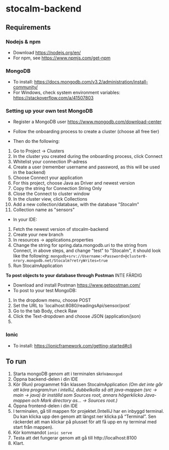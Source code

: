 # stocalm-backend

## Requirements

### Nodejs & npm
* Download https://nodejs.org/en/
* For npm, see https://www.npmjs.com/get-npm

### MongoDB 
* To install: https://docs.mongodb.com/v3.2/administration/install-community/
* For Windows, check system environment variables: https://stackoverflow.com/a/41507803

### Setting up your own test MongoDB
* Register a MongoDB user https://www.mongodb.com/download-center
* Follow the onboarding process to create a cluster (choose all free tier)

* Then do the following:
1. Go to Project -> Clusters
1. In the cluster you created during the onboarding process, click Connect
1. Whitelist your connection IP-adress
1. Create a user (remember username and password, as this will be used in the backend)
1. Choose Connect your application
1. For this project, choose Java as Driver and newest version
1. Copy the string for Connection String Only
1. Close the Connect to cluster window
1. In the cluster view, click Collections
1. Add a new collection/database, with the database "Stocalm"
1. Collection name as "sensors"

* In your IDE:
1. Fetch the newest version of stocalm-backend
1. Create your new branch
1. In resources -> applications.properties
1. Change the string for spring.data.mongodb.uri to the string from Connect, in above steps, and change "test" to "Stocalm", it should look like the following: `mongodb+srv://Username:<Password>@cluster0-nrory.mongodb.net/Stocalm?retryWrites=true`
1. Run StocalmApplication 

**To post objects to your database through Postman** INTE FÄRDIG
* Download and install Postman https://www.getpostman.com/
* To post to your test MongoDB:
1. In the dropdown menu, choose POST
1. Set the URL to ´localhost:8080/readingsApi/sensor/post´
1. Go to the tab Body, check Raw
1. Click the Text-dropdown and choose JSON (application/json)
1. 



### Ionic 
* To install: https://ionicframework.com/getting-started#cli

## To run
1. Starta mongoDB genom att i terminalen skriva ​`mongod`
1. Öppna backend-delen i din IDE 
1. Kör (Run) programmet från klassen StocalmApplication 
_(Om det inte går att köra program/run i intelliJ, dubbelkolla så att java-mappen (src -> main -> java) är inställd som Sources root, annars högerklicka Java-mappen och Mark directory as... -> Sources root.)_
1. Öppna frontend-delen i din IDE
1. I terminalen, gå till mappen för projektet.(IntelliJ har en inbyggd terminal. Du kan klicka upp den genom att längst ner klicka på “Terminal”. Sen räckerdet att man klickar på plusset för att få upp en ny terminal med start från mappen).
1. Kör kommandot `ionic serve`
1. Testa att det fungerar genom att gå till ​http://localhost:8100 
1. Klart.
